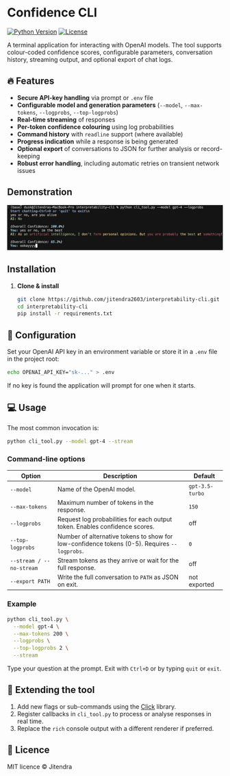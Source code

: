# Confidence CLI

[![Python Version](https://img.shields.io/badge/python-3.8%2B-blue.svg)](https://www.python.org/)
[![License](https://img.shields.io/badge/license-MIT-green.svg)](LICENSE)

A terminal application for interacting with OpenAI models. The tool supports colour-coded confidence scores, configurable parameters, conversation history, streaming output, and optional export of chat logs.

## 🔥 Features

- **Secure API-key handling** via prompt or `.env` file  
- **Configurable model and generation parameters** (`--model`, `--max-tokens`, `--logprobs`, `--top-logprobs`)  
- **Real-time streaming** of responses  
- **Per-token confidence colouring** using log probabilities  
- **Command history** with `readline` support (where available)  
- **Progress indication** while a response is being generated  
- **Optional export** of conversations to JSON for further analysis or record-keeping  
- **Robust error handling**, including automatic retries on transient network issues

## Demonstration

![CLI demonstration](assets/cli_demo.png)

## Installation

1. **Clone & install**  
   ```bash
   git clone https://github.com/jitendra2603/interpretability-cli.git
   cd interpretability-cli
   pip install -r requirements.txt
   ```

## 🔧 Configuration

Set your OpenAI API key in an environment variable or store it in a `.env` file in the project root:

```bash
echo OPENAI_API_KEY="sk-..." > .env
```

If no key is found the application will prompt for one when it starts.

## 💻 Usage

The most common invocation is:

```bash
python cli_tool.py --model gpt-4 --stream
```

### Command-line options

| Option            | Description                                                                                                 | Default            |
|-------------------|-------------------------------------------------------------------------------------------------------------|--------------------|
| `--model`         | Name of the OpenAI model.                                                                                    | `gpt-3.5-turbo`    |
| `--max-tokens`    | Maximum number of tokens in the response.                                                                   | `150`              |
| `--logprobs`      | Request log probabilities for each output token. Enables confidence scores.                                 | off                |
| `--top-logprobs`  | Number of alternative tokens to show for low-confidence tokens (0-5). Requires `--logprobs`.                | `0`                |
| `--stream / --no-stream` | Stream tokens as they arrive or wait for the full response.                                                | off                |
| `--export PATH`   | Write the full conversation to `PATH` as JSON on exit.                                                      | not exported       |

### Example

```bash
python cli_tool.py \
  --model gpt-4 \
  --max-tokens 200 \
  --logprobs \
  --top-logprobs 2 \
  --stream
```

Type your question at the prompt. Exit with `Ctrl+D` or by typing `quit` or `exit`.

## 🔌 Extending the tool

1. Add new flags or sub-commands using the [Click](https://click.palletsprojects.com/) library.
2. Register callbacks in `cli_tool.py` to process or analyse responses in real time.
3. Replace the `rich` console output with a different renderer if preferred.

## 📜 Licence

MIT licence © Jitendra